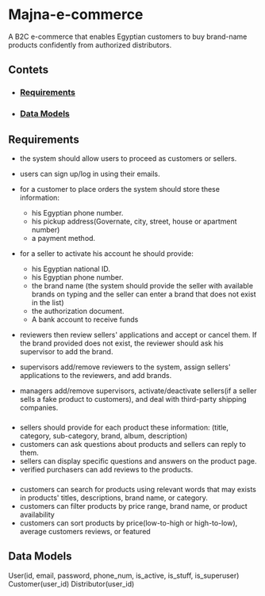 # Majna-e-commerce
A B2C e-commerce that enables Egyptian customers to buy brand-name products confidently from authorized distributors.

## Contets
- ### [Requirements](#requirements)
- ### [Data Models](#data-models)
## Requirements
- the system should allow users to proceed as customers or sellers.
- users can sign up/log in using their emails.
- for a customer to place orders the system should store these information:
    - his Egyptian phone number.
    - his pickup address(Governate, city, street, house or apartment number)
    - a payment method.

- for a seller to activate his account he should provide:
    - his Egyptian national ID.
    - his Egyptian phone number.
    - the brand name (the system should provide the seller with available brands on typing and the seller can enter a brand that does not exist in the list)
    - the authorization document.
    - A bank account to receive funds

- reviewers then review sellers' applications and accept or cancel them. If the brand provided does not exist, the reviewer should ask his supervisor to add the brand.
- supervisors add/remove reviewers to the system, assign sellers' applications to the reviewers, and add brands.
- managers add/remove supervisors, activate/deactivate sellers(if a seller sells a fake product to customers), and deal with third-party shipping companies.

###

- sellers should provide for each product these information: (title, category, sub-category, brand, album, description)
- customers can ask questions about products and sellers can reply to them.
- sellers can display specific questions and answers on the product page.
- verified purchasers can add reviews to the products.

### 

- customers can search for products using relevant words that may exists in products' titles, descriptions, brand name, or category.
- customers can filter products by price range,  brand name, or product availability
- customers can sort products by price(low-to-high or high-to-low), average customers reviews, or featured

## Data Models

User(id, email, password, phone_num, is_active, is_stuff, is_superuser)
Customer(user_id)
Distributor(user_id)

  

